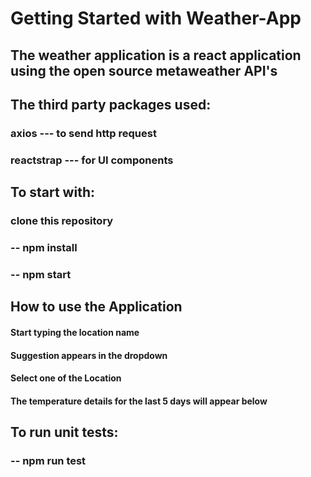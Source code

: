 # Getting Started with Weather-App

## The weather application is a react application using the open source metaweather API's

## The third party packages used:
  ### axios --- to send http request
  ### reactstrap --- for UI components

## To start with:
### clone this repository
### -- npm install
### -- npm start

## How to use the Application
  #### Start typing the location name
  #### Suggestion appears in the dropdown
  #### Select one of the Location
  #### The temperature details for the last 5 days will appear below


## To run unit tests:

### -- npm run test

